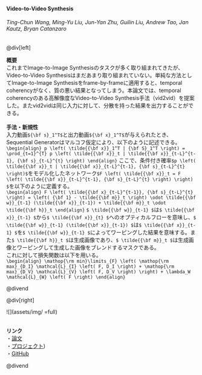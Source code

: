 #### Video-to-Video Synthesis
###### Ting-Chun Wang, Ming-Yu Liu, Jun-Yan Zhu, Guilin Liu, Andrew Tao, Jan Kautz, Bryan Catanzaro

@div[left]

__概要__<br>
これまでImage-to-Image Synthesisのタスクが多く取り組まれてきたが、Video-to-Video Synthesisはまだあまり取り組まれていない。単純な方法としてImage-to-Image Synthesisをframe-by-frameに適用すると、temporal coherencyがなく、質の悪い結果となってしまう。本論文では、temporal coherencyのある高解像度なVideo-to-Video Synthesis手法（vid2vid）を提案した。またvid2vidは同じ入力に対して、分散を持った結果を出力することができる。<br>
<br>
__手法・新規性__<br>
入力動画`${\bf s}_1^T$`と出力動画`${\bf x}_1^T$`が与えられたとき、Sequential Generatorはマルコフ仮定により、以下のように記述できる。<br>
`\begin{align} p \left( \tilde{{\bf x}}_1^T | {\bf S}_1^T \right) = \prod_{t=1}^{T} p \left( \tilde{{\bf x}}_t | \tilde{{\bf x}}_{t-L}^{t-1}, {\bf s}_{t-L}^{t} \right) \end{align}`
ここで、条件付き確率`$p \left( \tilde{{\bf x}}_t | \tilde{{\bf x}}_{t-L}^{t-1}, {\bf s}_{t-L}^{t} \right)$`をモデル化したネットワーク`$F \left( \tilde{{\bf x}}_t = F \left( \tilde{{\bf x}}_{t-L}^{t-1}, {\bf s}_{t-L}^{t} \right) \right) $`を以下のように定義する。<br>
`\begin{align} F \left( \tilde{{\bf x}_{t-L}^{t-1}}, {\bf s}_{t-L}^{t} \right) = \left( {\bf 1} - \tilde{{\bf m}}_t \right) \odot \tilde{{\bf w}}_{t-1} (\tilde{{\bf x}}_{t-1}) + \tilde{{\bf m}}_t \odot \tilde{{\bf h}}_t \end{align}`
`$ \tilde{{\bf w}}_{t-1} $`は`$ \tilde{{\bf x}}_{t-1} $`から`$ \tilde{{\bf x}}_{t} $`へのオプティカルフローを意味し、`$ \tilde{{\bf w}}_{t-1} (\tilde{{\bf x}}_{t-1}) $`は`$ \tilde{{\bf x}}_{t-1} $`を`$ \tilde{{\bf w}}_{t-1} $`によってワーピングした結果を意味する。また`$ \tilde{{\bf h}}_t $`は生成画像であり、`$ \tilde{{\bf m}}_t $`は生成画像とワーピングして生成した画像をブレンドするマスクである。<br>
これに対して損失関数は以下を用いる。<br>
`\begin{align} \mathop{\rm min}\limits_{F} \left( \mathop{\rm max}_{D_I} \mathcal{L}_{I} \left( F, D_I \right) + \mathop{\rm max}_{D_V} \mathcal{L}_{V} \left( F, D_V \right) \right) + \lambda_W \mathcal{L}_{W} \left( F \right) \end{align}`

@divend

@div[right]

![](assets/img/ =full)<br>
<br>

__リンク__<br>
・[論文](https://tcwang0509.github.io/vid2vid/paper_vid2vid.pdf)<br>
・[プロジェクト](https://tcwang0509.github.io/vid2vid/))<br>
・[GitHub](https://github.com/NVIDIA/vid2vid)<br>

@divend